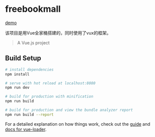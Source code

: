 # freebookmall
[demo](https://demonyou2.github.io/bookfreeshopmall/view/index.html)

该项目是用Vue全家桶搭建的，同时使用了vux的框架。

> A Vue.js project

## Build Setup

``` bash
# install dependencies
npm install

# serve with hot reload at localhost:8080
npm run dev

# build for production with minification
npm run build

# build for production and view the bundle analyzer report
npm run build --report
```

For a detailed explanation on how things work, check out the [guide](http://vuejs-templates.github.io/webpack/) and [docs for vue-loader](http://vuejs.github.io/vue-loader).
